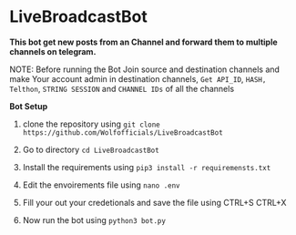 # LiveBroadcastBot
**This bot get new posts from an Channel and forward them to multiple channels on telegram.**

NOTE: Before running the Bot Join source and destination channels and make Your account admin in destination channels, ```Get API_ID```, ```HASH, Telthon```, ```STRING SESSION``` and ```CHANNEL IDs``` of all the channels

**Bot Setup**
1. clone the repository using 
```git clone https://github.com/Wolfofficials/LiveBroadcastBot```

2. Go to directory
```cd LiveBroadcastBot```

3. Install the requirements using
```pip3 install -r requiremensts.txt```

4. Edit the envoirements file using
```nano .env```

5. Fill your out your credetionals and save the file using CTRL+S CTRL+X

6. Now run the bot using
```python3 bot.py```
